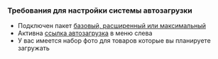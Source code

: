 ### Требования для настройки системы автозагрузки
* Подключен пакет [базовый, расширенный или максимальный](https://www.avito.ru/professionals/tariff/configure?from=landing_page)
* Активна [ссылка автозагрузка](https://www.avito.ru/autoload) в меню слева
* У вас имеется набор фото для товаров которые вы планируете загружать

